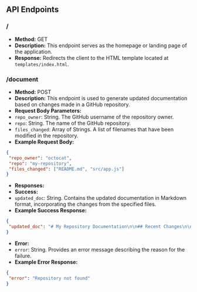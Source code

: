 ## API Endpoints

### /

- **Method:** GET
- **Description:** This endpoint serves as the homepage or landing page of the application.
- **Response:** Redirects the client to the HTML template located at `templates/index.html`.

### /document

- **Method:** POST
- **Description:** This endpoint is used to generate updated documentation based on changes made in a GitHub repository.
- **Request Body Parameters:**
 - `repo_owner`: String. The GitHub username of the repository owner.
 - `repo`: String. The name of the GitHub repository.
 - `files_changed`: Array of Strings. A list of filenames that have been modified in the repository.
- **Example Request Body:**
```json
{
 "repo_owner": "octocat",
 "repo": "my-repository",
 "files_changed": ["README.md", "src/app.js"]
}
```
- **Responses:**
 - **Success:**
 - `updated_doc`: String. Contains the updated documentation in Markdown format, incorporating the changes from the specified files.
 - **Example Success Response:**
```json
{
 "updated_doc": "# My Repository Documentation\n\n## Recent Changes\n\n- Updated README with new contribution guidelines.\n- Refactored code in src/app.js for improved performance."
}
```
 - **Error:**
 - `error`: String. Provides an error message describing the reason for the failure.
 - **Example Error Response:**
```json
{
 "error": "Repository not found"
}
```
